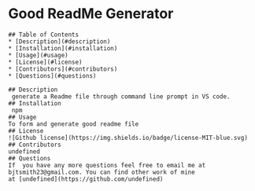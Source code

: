 # Good ReadMe Generator
    ## Table of Contents
    * [Description](#description)
    * [Installation](#installation)
    * [Usage](#usage)
    * [License](#license)
    * [Contributors](#contributors)
    * [Questions](#questions)
    
    ## Description
     generate a Readme file through command line prompt in VS code.
    ## Installation
     npm 
    ## Usage 
    To form and generate good readme file
    ## License 
    ![Github license](https://img.shields.io/badge/license-MIT-blue.svg)
    ## Contributors 
    undefined
    ## Questions 
    If  you have any more questions feel free to email me at bjtsmith23@gmail.com. You can find other work of mine
    at [undefined](https://github.com/undefined) 
  